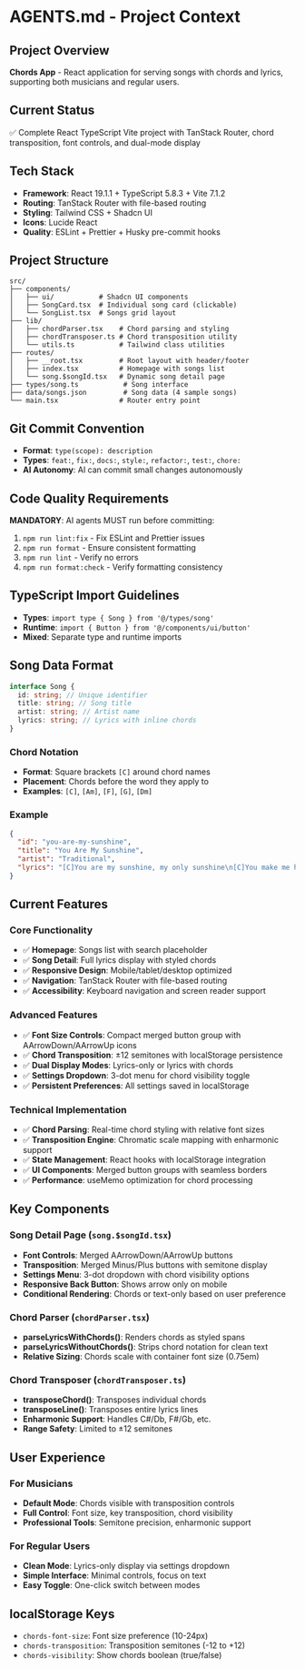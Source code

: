 # AGENTS.md - Project Context

## Project Overview

**Chords App** - React application for serving songs with chords and lyrics, supporting both musicians and regular users.

## Current Status

✅ Complete React TypeScript Vite project with TanStack Router, chord transposition, font controls, and dual-mode display

## Tech Stack

- **Framework**: React 19.1.1 + TypeScript 5.8.3 + Vite 7.1.2
- **Routing**: TanStack Router with file-based routing
- **Styling**: Tailwind CSS + Shadcn UI
- **Icons**: Lucide React
- **Quality**: ESLint + Prettier + Husky pre-commit hooks

## Project Structure

```
src/
├── components/
│   ├── ui/           # Shadcn UI components
│   ├── SongCard.tsx  # Individual song card (clickable)
│   └── SongList.tsx  # Songs grid layout
├── lib/
│   ├── chordParser.tsx    # Chord parsing and styling
│   ├── chordTransposer.ts # Chord transposition utility
│   └── utils.ts           # Tailwind class utilities
├── routes/
│   ├── __root.tsx         # Root layout with header/footer
│   ├── index.tsx          # Homepage with songs list
│   └── song.$songId.tsx   # Dynamic song detail page
├── types/song.ts           # Song interface
├── data/songs.json         # Song data (4 sample songs)
└── main.tsx               # Router entry point
```

## Git Commit Convention

- **Format**: `type(scope): description`
- **Types**: `feat:`, `fix:`, `docs:`, `style:`, `refactor:`, `test:`, `chore:`
- **AI Autonomy**: AI can commit small changes autonomously

## Code Quality Requirements

**MANDATORY**: AI agents MUST run before committing:

1. `npm run lint:fix` - Fix ESLint and Prettier issues
2. `npm run format` - Ensure consistent formatting
3. `npm run lint` - Verify no errors
4. `npm run format:check` - Verify formatting consistency

## TypeScript Import Guidelines

- **Types**: `import type { Song } from '@/types/song'`
- **Runtime**: `import { Button } from '@/components/ui/button'`
- **Mixed**: Separate type and runtime imports

## Song Data Format

```typescript
interface Song {
  id: string; // Unique identifier
  title: string; // Song title
  artist: string; // Artist name
  lyrics: string; // Lyrics with inline chords
}
```

### Chord Notation

- **Format**: Square brackets `[C]` around chord names
- **Placement**: Chords before the word they apply to
- **Examples**: `[C]`, `[Am]`, `[F]`, `[G]`, `[Dm]`

### Example

```json
{
  "id": "you-are-my-sunshine",
  "title": "You Are My Sunshine",
  "artist": "Traditional",
  "lyrics": "[C]You are my sunshine, my only sunshine\n[C]You make me happy when [G]skies are [C]gray..."
}
```

## Current Features

### Core Functionality

- ✅ **Homepage**: Songs list with search placeholder
- ✅ **Song Detail**: Full lyrics display with styled chords
- ✅ **Responsive Design**: Mobile/tablet/desktop optimized
- ✅ **Navigation**: TanStack Router with file-based routing
- ✅ **Accessibility**: Keyboard navigation and screen reader support

### Advanced Features

- ✅ **Font Size Controls**: Compact merged button group with AArrowDown/AArrowUp icons
- ✅ **Chord Transposition**: ±12 semitones with localStorage persistence
- ✅ **Dual Display Modes**: Lyrics-only or lyrics with chords
- ✅ **Settings Dropdown**: 3-dot menu for chord visibility toggle
- ✅ **Persistent Preferences**: All settings saved in localStorage

### Technical Implementation

- ✅ **Chord Parsing**: Real-time chord styling with relative font sizes
- ✅ **Transposition Engine**: Chromatic scale mapping with enharmonic support
- ✅ **State Management**: React hooks with localStorage integration
- ✅ **UI Components**: Merged button groups with seamless borders
- ✅ **Performance**: useMemo optimization for chord processing

## Key Components

### Song Detail Page (`song.$songId.tsx`)

- **Font Controls**: Merged AArrowDown/AArrowUp buttons
- **Transposition**: Merged Minus/Plus buttons with semitone display
- **Settings Menu**: 3-dot dropdown with chord visibility options
- **Responsive Back Button**: Shows arrow only on mobile
- **Conditional Rendering**: Chords or text-only based on user preference

### Chord Parser (`chordParser.tsx`)

- **parseLyricsWithChords()**: Renders chords as styled spans
- **parseLyricsWithoutChords()**: Strips chord notation for clean text
- **Relative Sizing**: Chords scale with container font size (0.75em)

### Chord Transposer (`chordTransposer.ts`)

- **transposeChord()**: Transposes individual chords
- **transposeLine()**: Transposes entire lyrics lines
- **Enharmonic Support**: Handles C#/Db, F#/Gb, etc.
- **Range Safety**: Limited to ±12 semitones

## User Experience

### For Musicians

- **Default Mode**: Chords visible with transposition controls
- **Full Control**: Font size, key transposition, chord visibility
- **Professional Tools**: Semitone precision, enharmonic support

### For Regular Users

- **Clean Mode**: Lyrics-only display via settings dropdown
- **Simple Interface**: Minimal controls, focus on text
- **Easy Toggle**: One-click switch between modes

## localStorage Keys

- `chords-font-size`: Font size preference (10-24px)
- `chords-transposition`: Transposition semitones (-12 to +12)
- `chords-visibility`: Show chords boolean (true/false)
